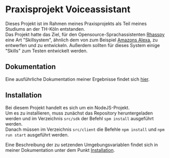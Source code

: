 # Praxisprojekt Voiceassistant

Dieses Projekt ist im Rahmen meines Praxisprojekts als Teil meines Studiums an der TH-Köln entstanden.  
Das Projekt hatte das Ziel, für den Opensource-Sprachassistenten [Rhasspy](https://rhasspy.readthedocs.io/en/latest/) eine Art "Skillsystem", ähnlich dem von zum Beispiel [Amazons Alexa](https://developer.amazon.com/de-DE/alexa/alexa-skills-kit), zu entwerfen und zu entwickeln.
Außerdem sollten für dieses System einige "Skills" zum Testen entwickelt werden.

## Dokumentation

Eine ausführliche Dokumentation meiner Ergebnisse findet sich [hier](https://fwehn.github.io/pp-voiceassistant/).

## Installation

Bei diesem Projekt handelt es sich um ein NodeJS-Projekt.  
Um es zu installieren, muss zunächst das Repository heruntergeladen werden und im Verzeichnis ``src/sdk`` der Befehl ``spm install`` ausgeführt werden.  
Danach müssen im Verzeichnis ``src/client`` die Befehle ``npm install`` und ``npm run start`` ausgeführt werden.  

Eine Beschreibung der zu setzenden Umgebungsvariablen findet sich in meiner Dokumentation unter dem Punkt [Installation](https://fwehn.github.io/pp-voiceassistant/docs/installation/).